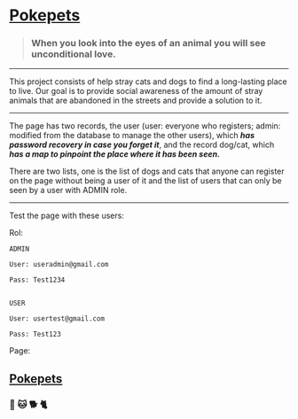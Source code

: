 # [Pokepets]

[Pokepets]: https://pokepets.herokuapp.com/


> ### When you look into the eyes of an animal you will see unconditional love.

---

This project consists of help stray cats and dogs to find a long-lasting place to live.
Our goal is to provide social awareness of the amount of stray animals that are abandoned in the streets and provide a solution to it.

---
The page has two records, the user (user: everyone who registers; admin: modified from the database to manage the other users), which ***has password recovery in case you forget it***, and the record dog/cat, which ***has a map to pinpoint the place where it has been seen.***

There are two lists, one is the list of dogs and cats that anyone can register on the page without being a user of it and the list of users that can only be seen by a user with ADMIN role.

---

Test the page with these users:

Rol:


	ADMIN

	User: useradmin@gmail.com

	Pass: Test1234


	USER

	User: usertest@gmail.com

	Pass: Test123

Page:

## [Pokepets]



### :dog: :cat: :dog2: :cat2:

